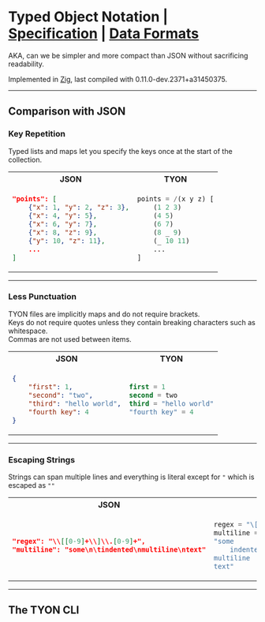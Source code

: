 # Typed Object Notation | [Specification](SPECIFICATION.md) | [Data Formats](FORMAT.md)

AKA, can we be simpler and more compact than JSON without sacrificing readability.

Implemented in [Zig](https://ziglang.org/), last compiled with 0.11.0-dev.2371+a31450375.

---

## Comparison with JSON

### Key Repetition

Typed lists and maps let you specify the keys once at the start of the collection.

<table>
<tr>
<th>JSON</th>
<th>TYON</th>
</tr>
<tr>
<td>

```json
"points": [
    {"x": 1, "y": 2, "z": 3},
    {"x": 4, "y": 5},
    {"x": 6, "y": 7},
    {"x": 8, "z": 9},
    {"y": 10, "z": 11},
    ...
]
```

</td>
<td>

```lisp
points = /(x y z) [
    (1 2 3)
    (4 5)
    (6 7)
    (8 _ 9)
    (_ 10 11)
    ...
]
```

</td>
</tr>
</table>

---

### Less Punctuation

TYON files are implicitly maps and do not require brackets.  
Keys do not require quotes unless they contain breaking characters such as whitespace.  
Commas are not used between items.

<table>
<tr>
<th>JSON</th>
<th>TYON</th>
</tr>
<tr>
<td>

```json
{
    "first": 1,
    "second": "two",
    "third": "hello world",
    "fourth key": 4
}
```

</td>
<td>

```lisp
first = 1
second = two
third = "hello world"
"fourth key" = 4
```

</td>
</tr>
</table>

---

### Escaping Strings

Strings can span multiple lines and everything is literal except for `"` which is escaped as `""`

<table>
<tr>
<th>JSON</th>
<th>TYON</th>
</tr>
<tr>
<td>

```json
"regex": "\\[[0-9]+\\]\\.[0-9]+",
"multiline": "some\n\tindented\nmultiline\ntext"
```

</td>
<td>

```lisp
regex = "\[[0-9]+\]\.[0-9]+"
multiline =
"some
    indented
multiline
text"
```

</td>
</tr>
</table>

---

## The TYON CLI

